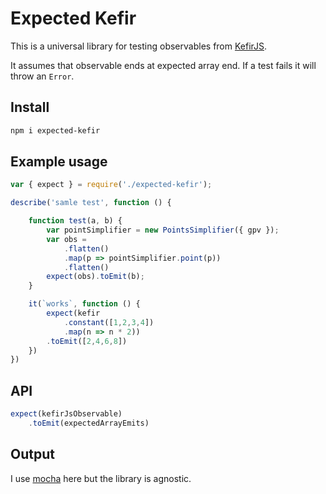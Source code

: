 # Expected Kefir

This is a universal library for testing observables from [KefirJS](https://github.com/kefirjs/kefir).

It assumes that observable ends at expected array end. If a test fails it will throw an `Error`.

## Install

```bash
npm i expected-kefir
```

## Example usage

```javascript
var { expect } = require('./expected-kefir');

describe('samle test', function () {

    function test(a, b) {
        var pointSimplifier = new PointsSimplifier({ gpv });
        var obs =
            .flatten()
            .map(p => pointSimplifier.point(p))
            .flatten()
        expect(obs).toEmit(b);
    }

    it(`works`, function () {
        expect(kefir
            .constant([1,2,3,4])
            .map(n => n * 2))
        .toEmit([2,4,6,8])
    })
})
```

## API

```javascript
expect(kefirJsObservable)
    .toEmit(expectedArrayEmits)
```

## Output

I use [mocha](https://mochajs.org/) here but the library is agnostic.

